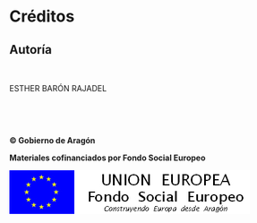 
# Créditos

## Autoría

 

ESTHER BARÓN RAJADEL

 

 

**© Gobierno de Aragón**

**Materiales cofinanciados por Fondo Social Europeo**

![](img/FSE_grande_fondo_blanco.jpg)

